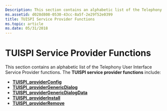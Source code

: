 ```yaml
---
Description: This section contains an alphabetic list of the Telephony User Interface Service Provider functions.
ms.assetid: d028d808-0530-43cc-8a5f-2e29f52e0399
title: TUISPI Service Provider Functions
ms.topic: article
ms.date: 05/31/2018
---
```


# TUISPI Service Provider Functions

This section contains an alphabetic list of the Telephony User Interface Service Provider functions. The **TUISPI service provider functions** include:

-   [**TUISPI\_providerConfig**](https://msdn.microsoft.com/library/ms725981(v=VS.85).aspx)
-   [**TUISPI\_providerGenericDialog**](https://msdn.microsoft.com/library/ms725982(v=VS.85).aspx)
-   [**TUISPI\_providerGenericDialogData**](https://msdn.microsoft.com/library/ms725983(v=VS.85).aspx)
-   [**TUISPI\_providerInstall**](https://msdn.microsoft.com/library/ms725984(v=VS.85).aspx)
-   [**TUISPI\_providerRemove**](https://msdn.microsoft.com/library/ms725985(v=VS.85).aspx)

 

 



